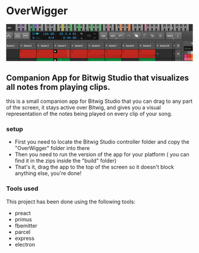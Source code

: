 # OverWigger
![Screenshot](screenshot.png)
## Companion App for Bitwig Studio that visualizes all notes from playing clips. 

this is a small companion app for Bitwig Studio that you can drag to any part of the screen, it stays active over Bitwig, and gives you a visual representation of the notes being played on every clip of your song.

### setup

- First you need to locate the Bitwig Studio controller folder and copy the "OverWigger" folder into there
- Then you need to run the version of the app for your platform ( you can find it in the zips inside the "build" folder)
- That's it, drag the app to the top of the screen so it doesn't block anything else, you're done!

### Tools used

This project has been done using the following tools:

- preact
- primus
- fbemitter
- parcel
- express
- electron
